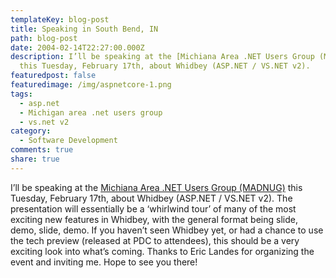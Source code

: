 ```yaml
---
templateKey: blog-post
title: Speaking in South Bend, IN
path: blog-post
date: 2004-02-14T22:27:00.000Z
description: I’ll be speaking at the [Michiana Area .NET Users Group (MADNUG)
  this Tuesday, February 17th, about Whidbey (ASP.NET / VS.NET v2).
featuredpost: false
featuredimage: /img/aspnetcore-1.png
tags:
  - asp.net
  - Michigan area .net users group
  - vs.net v2
category:
  - Software Development
comments: true
share: true
---
```

<!--StartFragment-->

I’ll be speaking at the [Michiana Area .NET Users Group (MADNUG)](http://www.madnug.net/) this Tuesday, February 17th, about Whidbey (ASP.NET / VS.NET v2). The presentation will essentially be a ‘whirlwind tour’ of many of the most exciting new features in Whidbey, with the general format being slide, demo, slide, demo. If you haven’t seen Whidbey yet, or had a chance to use the tech preview (released at PDC to attendees), this should be a very exciting look into what’s coming. Thanks to Eric Landes for organizing the event and inviting me. Hope to see you there!

<!--EndFragment-->